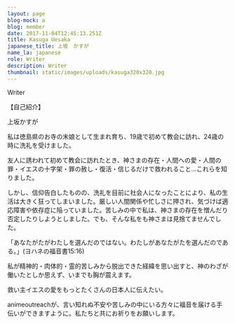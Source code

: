 ```yaml
---
layout: page
blog-mock: a
blog: member
date: 2017-11-04T12:45:13.251Z
title: Kasuga Uesaka
japanese_title: 上坂　かすが
name_la: japanese
role: Writer
description: Writer
thumbnail: static/images/uploads/kasuga320x320.jpg
---
```

Writer

【自己紹介】

上坂かすが



私は徳島県のお寺の末娘として生まれ育ち、19歳で初めて教会に訪れ、24歳の時に洗礼を受けました。



友人に誘われて初めて教会に訪れたとき、神さまの存在・人間への愛・人間の罪・イエスの十字架・罪の赦し・復活・信じるだけで救われること…これらを知りました。



しかし、信仰告白したものの、洗礼を目前に社会人になったことにより、私の生活は大きく狂ってしまいました。厳しい人間関係や忙しさに押され、気づけば適応障害や依存症に陥っていました。苦しみの中で私は、神さまの存在を憎んだり否定したりしようとしました。でも、そんな私をも神さまは見捨てませんでした。



「あなたがたがわたしを選んだのではない。わたしがあなたがたを選んだのである。」(ヨハネの福音書15:16)





私が精神的・肉体的・霊的苦しみから脱出できた経緯を思い出すと、神のわざが働いたとしか思えず、いまでも胸が震えます。



救い主イエスの愛をもっとたくさんの日本人に伝えたい。



animeoutreachが、言い知れぬ不安や苦しみの中にいる方々に福音を届ける手伝いができますように。私たちと共にお祈りをお願いします。
